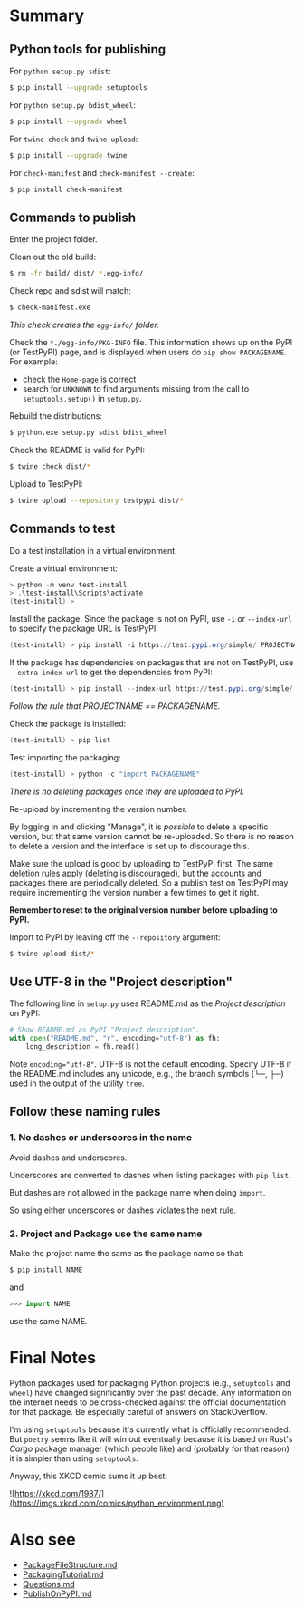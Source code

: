 # Summary

## Python tools for publishing

For `python setup.py sdist`:

```bash
$ pip install --upgrade setuptools
```

For `python setup.py bdist_wheel`:

```bash
$ pip install --upgrade wheel
```

For `twine check` and `twine upload`:

```bash
$ pip install --upgrade twine
```

For `check-manifest` and `check-manifest --create`:

```bash
$ pip install check-manifest
```

## Commands to publish

Enter the project folder.

Clean out the old build:

```bash
$ rm -fr build/ dist/ *.egg-info/
```

Check repo and sdist will match:

```bash
$ check-manifest.exe
```

*This check creates the `egg-info/` folder.*

Check the `*./egg-info/PKG-INFO` file. This information shows up
on the PyPI (or TestPyPI) page, and is displayed when users do
`pip show PACKAGENAME`. For example:

- check the `Home-page` is correct
- search for `UNKNOWN` to find arguments missing from the call to
  `setuptools.setup()` in `setup.py`.

Rebuild the distributions:

```bash
$ python.exe setup.py sdist bdist_wheel
```

Check the README is valid for PyPI:

```bash
$ twine check dist/*
```

Upload to TestPyPI:

```bash
$ twine upload --repository testpypi dist/*
```

## Commands to test

Do a test installation in a virtual environment.

Create a virtual environment:

```powershell
> python -m venv test-install
> .\test-install\Scripts\activate
(test-install) >
```

Install the package. Since the package is not on PyPI, use `-i`
or `--index-url` to specify the package URL is TestPyPI:

```powershell
(test-install) > pip install -i https://test.pypi.org/simple/ PROJECTNAME
```

If the package has dependencies on packages that are not on
TestPyPI, use `--extra-index-url` to get the dependencies from
PyPI:

```powershell
(test-install) > pip install --index-url https://test.pypi.org/simple/ --extra-index-url https://pypi.org/simple PROJECTNAME
```

*Follow the rule that PROJECTNAME == PACKAGENAME.*

Check the package is installed:

```powershell
(test-install) > pip list
```

Test importing the packaging:

```powershell
(test-install) > python -c "import PACKAGENAME"
```

*There is no deleting packages once they are uploaded to PyPI.*

Re-upload by incrementing the version number.

By logging in and clicking "Manage", it is *possible* to delete a
specific version, but that same version cannot be re-uploaded. So
there is no reason to delete a version and the interface is set
up to discourage this.

Make sure the upload is good by uploading to TestPyPI first. The
same deletion rules apply (deleting is discouraged), but the
accounts and packages there are periodically deleted. So a
publish test on TestPyPI may require incrementing the version
number a few times to get it right.

**Remember to reset to the original version number before
uploading to PyPI.**

Import to PyPI by leaving off the `--repository` argument:

```bash
$ twine upload dist/*
```

## Use UTF-8 in the "Project description"
The following line in `setup.py` uses README.md as the *Project
description* on PyPI:

```python
# Show README.md as PyPI "Project description".
with open("README.md", "r", encoding="utf-8") as fh:
    long_description = fh.read()
```

Note `encoding="utf-8"`. UTF-8 is not the default encoding.
Specify UTF-8 if the README.md includes any unicode, e.g., the
branch symbols (└─, ├─) used in the output of the utility `tree`.

## Follow these naming rules

### 1. No dashes or underscores in the name

Avoid dashes and underscores.

Underscores are converted to dashes when listing packages with
`pip list`.

But dashes are not allowed in the package name when doing
`import`.

So using either underscores or dashes violates the next rule.

### 2. Project and Package use the same name

Make the project name the same as the package name so that:

```bash
$ pip install NAME
```

and

```python
>>> import NAME
```

use the same NAME.

# Final Notes

Python packages used for packaging Python projects (e.g.,
`setuptools` and `wheel`) have changed significantly over the
past decade. Any information on the internet needs to be
cross-checked against the official documentation for that
package. Be especially careful of answers on StackOverflow.

I'm using `setuptools` because it's currently what is officially
recommended. But `poetry` seems like it will win out eventually
because it is based on Rust's *Cargo* package manager (which
people like) and (probably for that reason) it is simpler than
using `setuptools`.

Anyway, this XKCD comic sums it up best:

![https://xkcd.com/1987/](https://imgs.xkcd.com/comics/python_environment.png)

# Also see

- [PackageFileStructure.md](PackageFileStructure.md)
- [PackagingTutorial.md](PackagingTutorial.md)
- [Questions.md](Questions.md)
- [PublishOnPyPI.md](PublishOnPyPI.md)

